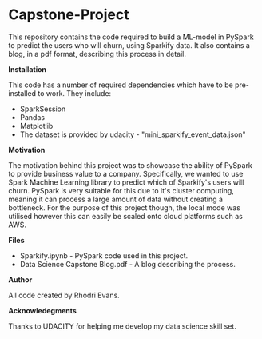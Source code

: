 # Capstone-Project

This repository contains the code required to build a ML-model in PySpark to predict the users who will churn, using Sparkify data. It also contains a blog, in a pdf format, describing this process in detail.

**Installation**

This code has a number of required dependencies which have to be pre-installed to work. They include:

- SparkSession
- Pandas
- Matplotlib
- The dataset is provided by udacity - "mini_sparkify_event_data.json"

**Motivation** 

The motivation behind this project was to showcase the ability of PySpark to provide business value to a company. Specifically, we wanted to use Spark Machine Learning library to predict which of Sparkify's users will churn. PySpark is very suitable for this due to it's cluster computing, meaning it can process a large amount of data without creating a bottleneck. For the purpose of this project though, the local mode was utilised however this can easily be scaled onto cloud platforms such as AWS.

**Files**

- Sparkify.ipynb - PySpark code used in this project.
- Data Science Capstone Blog.pdf - A blog describing the process.

**Author**

All code created by Rhodri Evans.

**Acknowledegments**

Thanks to UDACITY for helping me develop my data science skill set.
